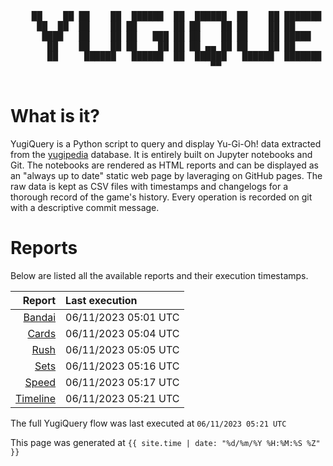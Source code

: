 <div align='center'>
    <pre>
    <br>
    ██    ██ ██    ██  ██████  ██  ██████  ██    ██ ███████ ██████  ██    ██ 
     ██  ██  ██    ██ ██       ██ ██    ██ ██    ██ ██      ██   ██  ██  ██  
      ████   ██    ██ ██   ███ ██ ██    ██ ██    ██ █████   ██████    ████   
       ██    ██    ██ ██    ██ ██ ██ ▄▄ ██ ██    ██ ██      ██   ██    ██    
       ██     ██████   ██████  ██  ██████   ██████  ███████ ██   ██    ██    
                                      ▀▀                                     
    </pre>
</div>

# What is it?

YugiQuery is a Python script to query and display Yu-Gi-Oh! data extracted from the [yugipedia](http://yugipedia.com) database. It is entirely built on Jupyter notebooks and Git. The notebooks are rendered as HTML reports and can be displayed as an "always up to date" static web page by laveraging on GitHub pages. The raw data is kept as CSV files with timestamps and changelogs for a thorough record of the game's history. Every operation is recorded on git with a descriptive commit message. 

# Reports

Below are listed all the available reports and their execution timestamps. 

|                    Report | Last execution       |
| -------------------------:|:-------------------- |
| [Bandai](Bandai.html) | 06/11/2023 05:01 UTC |
| [Cards](Cards.html) | 06/11/2023 05:04 UTC |
| [Rush](Rush.html) | 06/11/2023 05:05 UTC |
| [Sets](Sets.html) | 06/11/2023 05:16 UTC |
| [Speed](Speed.html) | 06/11/2023 05:17 UTC |
| [Timeline](Timeline.html) | 06/11/2023 05:21 UTC |


The full YugiQuery flow was last executed at `06/11/2023 05:21 UTC`

This page was generated at `{{ site.time | date: "%d/%m/%Y %H:%M:%S %Z" }}`
